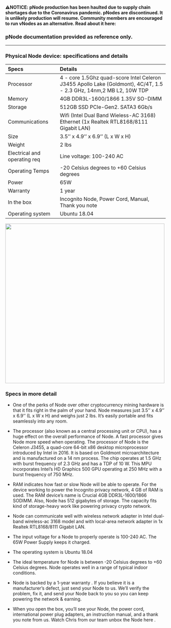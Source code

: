 #### ⚠️NOTICE: pNode production has been haulted due to supply chain shortages due to the Coronavirus pandemic. pNodes are discontinued. It is unlikely production will resume. Community members are encouraged to run vNodes as an alternative. Read about it here: 

### pNode documentation provided as reference only.
---

### Physical Node device: specifications and details

Specs |	Details
:--- | :---
Processor |	4 - core 1.5Ghz quad-score Intel Celeron J3455 Apollo Lake (Goldmont), 4C/4T, 1.5 - 2.3 GHz, 14nm,2 MB L2, 10W TDP
Memory |	4GB DDR3L-1600/1866 1.35V SO-DIMM
Storage |	512GB SSD PCIe-Gen2. SATA3 6Gb/s
Communications |	Wifi (Intel Dual Band Wieless-AC 3168) Ethernet (1x Realtek RTL8168/8111 Gigabit LAN)
Size |	3.5’’ x 4.9’’ x 6.9’’ (L x W x H)
Weight |	2 lbs
Electrical and operating req |	Line voltage: 100-240 AC
Operating Temps |	-20 Celsius degrees to +60 Celsius degrees
Power |	65W
Warranty |	1 year
In the box |	Incognito Node, Power Cord, Manual, Thank you note
Operating system |	Ubuntu 18.04

<image width=500 src=https://user-images.githubusercontent.com/90896055/135947410-76a1fe99-18d9-48ec-9aad-e8055e08eef2.jpeg>


### Specs in more detail
  
- One of the perks of Node over other cryptocurrency mining hardware is that it fits right in the palm of your hand. Node measures just 3.5’’ x 4.9’’ x 6.9’’ (L x W x H) and weighs just 2 lbs. It’s easily portable and fits seamlessly into any room.

- The processor (also known as a central processing unit or CPU), has a huge effect on the overall performance of Node. A fast processor gives Node more speed when operating. The processor of Node is the Celeron J3455, a quad-core 64-bit x86 desktop microprocessor introduced by Intel in 2016. It is based on Goldmont microarchitecture and is manufactured on a 14 nm process. The chip operates at 1.5 GHz with burst frequency of 2.3 GHz and has a TDP of 10 W. This MPU incorporates Intel’s HD Graphics 500 GPU operating at 250 MHz with a burst frequency of 750 MHz.

- RAM indicates how fast or slow Node will be able to operate. For the device working to power the Incognito privacy network, 4 GB of RAM is used. The RAM device’s name is Crucial 4GB DDR3L-1600/1866 SODIMM. Also, Node has 512 gigabytes of storage. The capacity fits kind of storage-heavy work like powering privacy crypto network.

- Node can communicate well with wireless network adapter in Intel dual-band wireless-ac 3168 model and with local-area network adapter in 1x Realtek RTL8168/8111 Gigabit LAN.

- The input voltage for a Node to properly operate is 100-240 AC. The 65W Power Supply keeps it charged.

- The operating system is Ubuntu 18.04

- The ideal temperature for Node is between -20 Celsius degrees to +60 Celsius degrees. Node operates well in a range of typical indoor conditions.

- Node is backed by a 1-year warranty . If you believe it is a manufacturer’s defect, just send your Node to us. We’ll verify the problem, fix it, and send your Node back to you so you can keep powering the network & earning.

- When you open the box, you’ll see your Node, the power cord, international power plug adapters, an instruction manual, and a thank you note from us. Watch Chris from our team unbox the Node here .
